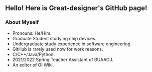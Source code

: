 ## Hello! Here is Great-designer's GitHub page!

### About Myself

* Pronouns: He/Him.
* Graduate Student studying chip devices.
* Undergraduate study experience in software engineering.
* GitHub is rarely used now for work reasons.
* C/C++/Java/Python.
* 2021/2022 Spring Teacher Assistant of BUAAOJ.
* An editor of OI Wiki.
